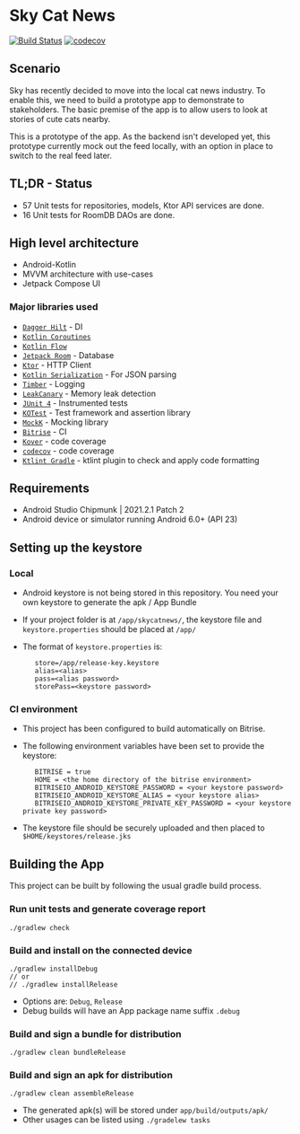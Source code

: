 # Sky Cat News

[![Build Status](https://app.bitrise.io/app/a0e8541b47b30002/status.svg?token=Q40Sl8puw7pk7BT7AbF_8w&branch=master)](https://app.bitrise.io/app/a0e8541b47b30002) [![codecov](https://codecov.io/gh/ryanwong-uk/sky-cat-news/branch/main/graph/badge.svg?token=UG926FRXVG)](https://codecov.io/gh/ryanwong-uk/sky-cat-news)

## Scenario
Sky has recently decided to move into the local cat news industry. To enable this, we need to build a prototype app to demonstrate to stakeholders. The basic premise of the app is to allow users to look at stories of cute cats nearby. 

This is a prototype of the app. As the backend isn't developed yet, this prototype currently mock out the feed locally, with an option in place to switch to the real feed later.


## TL;DR - Status 

* 57 Unit tests for repositories, models, Ktor API services are done.
* 16 Unit tests for RoomDB DAOs are done.


## High level architecture

* Android-Kotlin
* MVVM architecture with use-cases
* Jetpack Compose UI

### Major libraries used

* [`Dagger Hilt`](https://dagger.dev/hilt/) - DI
* [`Kotlin Coroutines`](https://github.com/Kotlin/kotlinx.coroutines)
* [`Kotlin Flow`](https://kotlinlang.org/docs/flow.html)
* [`Jetpack Room`](https://developer.android.com/jetpack/androidx/releases/room) - Database
* [`Ktor`](https://ktor.io/) - HTTP Client
* [`Kotlin Serialization`](https://kotlinlang.org/docs/serialization.html) - For JSON parsing
* [`Timber`](https://github.com/JakeWharton/timber) - Logging
* [`LeakCanary`](https://github.com/square/leakcanary) - Memory leak detection
* [`JUnit 4`](https://github.com/junit-team/junit4) - Instrumented tests
* [`KOTest`](https://kotest.io/) - Test framework and assertion library
* [`MockK`](https://mockk.io/) - Mocking library
* [`Bitrise`](https://app.bitrise.io/) - CI
* [`Kover`](https://github.com/Kotlin/kotlinx-kover) - code coverage
* [`codecov`](https://codecov.io/) - code coverage
* [`Ktlint Gradle`](https://github.com/jlleitschuh/ktlint-gradle) - ktlint plugin to check and apply code formatting

## Requirements

* Android Studio Chipmunk | 2021.2.1 Patch 2
* Android device or simulator running Android 6.0+ (API 23)

## Setting up the keystore

### Local 
* Android keystore is not being stored in this repository. You need your own keystore to generate
  the apk / App Bundle

* If your project folder is at `/app/skycatnews/`, the keystore file and `keystore.properties`
  should be placed at `/app/`

* The format of `keystore.properties` is:
  ```
     store=/app/release-key.keystore
     alias=<alias>
     pass=<alias password>
     storePass=<keystore password>
  ```
  
### CI environment
* This project has been configured to build automatically on Bitrise.

* The following environment variables have been set to provide the keystore:
  ```
     BITRISE = true
     HOME = <the home directory of the bitrise environment>
     BITRISEIO_ANDROID_KEYSTORE_PASSWORD = <your keystore password>
     BITRISEIO_ANDROID_KEYSTORE_ALIAS = <your keystore alias>
     BITRISEIO_ANDROID_KEYSTORE_PRIVATE_KEY_PASSWORD = <your keystore private key password>
  ```

* The keystore file should be securely uploaded and then placed to `$HOME/keystores/release.jks`

## Building the App

This project can be built by following the usual gradle build process.

### Run unit tests and generate coverage report

   ```
   ./gradlew check
   ```

### Build and install on the connected device

   ```
   ./gradlew installDebug
   // or
   // ./gradlew installRelease
   ```

* Options are: `Debug`, `Release`
* Debug builds will have an App package name suffix `.debug`

### Build and sign a bundle for distribution

   ```
   ./gradlew clean bundleRelease
   ```

### Build and sign an apk for distribution

   ```
   ./gradlew clean assembleRelease
   ```

* The generated apk(s) will be stored under `app/build/outputs/apk/`
* Other usages can be listed using `./gradelew tasks`